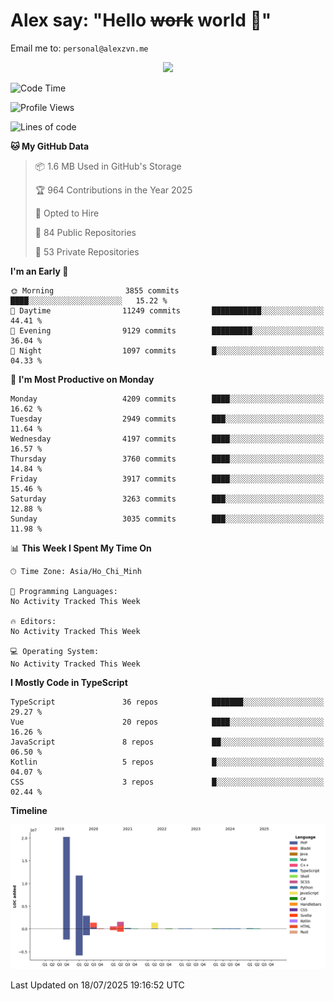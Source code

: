 # Alex say: "Hello ~~work~~ world 🐾"
Email me to: `personal@alexzvn.me`


<p align=center>
  <a href="https://skillicons.dev">
    <img src="https://skillicons.dev/icons?i=ts,js,php,nodejs,bun,vue,nuxt,react,svelte,tauri,laravel,rust,mongodb,docker,electron,redis,rabbitmq,tailwind,git,cloudflare,elysia,mysql,nginx,rollupjs,sentry,ubuntu,yarn,html,css,vite" />
  </a>
</p>

<!--START_SECTION:waka-->
![Code Time](http://img.shields.io/badge/Code%20Time-1%2C066%20hrs%2055%20mins-blue)

![Profile Views](http://img.shields.io/badge/Profile%20Views-1-blue)

![Lines of code](https://img.shields.io/badge/From%20Hello%20World%20I%27ve%20Written-40.8%20million%20lines%20of%20code-blue)

**🐱 My GitHub Data** 

> 📦 1.6 MB Used in GitHub's Storage 
 > 
> 🏆 964 Contributions in the Year 2025
 > 
> 💼 Opted to Hire
 > 
> 📜 84 Public Repositories 
 > 
> 🔑 53 Private Repositories 
 > 
**I'm an Early 🐤** 

```text
🌞 Morning                3855 commits        ████░░░░░░░░░░░░░░░░░░░░░   15.22 % 
🌆 Daytime                11249 commits       ███████████░░░░░░░░░░░░░░   44.41 % 
🌃 Evening                9129 commits        █████████░░░░░░░░░░░░░░░░   36.04 % 
🌙 Night                  1097 commits        █░░░░░░░░░░░░░░░░░░░░░░░░   04.33 % 
```
📅 **I'm Most Productive on Monday** 

```text
Monday                   4209 commits        ████░░░░░░░░░░░░░░░░░░░░░   16.62 % 
Tuesday                  2949 commits        ███░░░░░░░░░░░░░░░░░░░░░░   11.64 % 
Wednesday                4197 commits        ████░░░░░░░░░░░░░░░░░░░░░   16.57 % 
Thursday                 3760 commits        ████░░░░░░░░░░░░░░░░░░░░░   14.84 % 
Friday                   3917 commits        ████░░░░░░░░░░░░░░░░░░░░░   15.46 % 
Saturday                 3263 commits        ███░░░░░░░░░░░░░░░░░░░░░░   12.88 % 
Sunday                   3035 commits        ███░░░░░░░░░░░░░░░░░░░░░░   11.98 % 
```


📊 **This Week I Spent My Time On** 

```text
🕑︎ Time Zone: Asia/Ho_Chi_Minh

💬 Programming Languages: 
No Activity Tracked This Week

🔥 Editors: 
No Activity Tracked This Week

💻 Operating System: 
No Activity Tracked This Week
```

**I Mostly Code in TypeScript** 

```text
TypeScript               36 repos            ███████░░░░░░░░░░░░░░░░░░   29.27 % 
Vue                      20 repos            ████░░░░░░░░░░░░░░░░░░░░░   16.26 % 
JavaScript               8 repos             ██░░░░░░░░░░░░░░░░░░░░░░░   06.50 % 
Kotlin                   5 repos             █░░░░░░░░░░░░░░░░░░░░░░░░   04.07 % 
CSS                      3 repos             █░░░░░░░░░░░░░░░░░░░░░░░░   02.44 % 
```



**Timeline**

![Lines of Code chart](https://raw.githubusercontent.com/alexzvn/alexzvn/main/assets/bar_graph.png)


 Last Updated on 18/07/2025 19:16:52 UTC
<!--END_SECTION:waka-->
